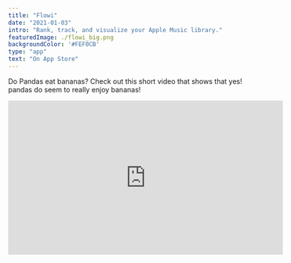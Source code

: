 ```yaml
---
title: "Flowi"
date: "2021-01-03"
intro: "Rank, track, and visualize your Apple Music library."
featuredImage: ./flowi_big.png
backgroundColor: '#FEF0CB'
type: "app"
text: "On App Store"
---
```


Do Pandas eat bananas? Check out this short video that shows that yes! pandas do seem to really enjoy bananas!

<iframe width="560" height="315" src="https://www.youtube.com/embed/4SZl1r2O_bY" frameborder="0" allowfullscreen></iframe>